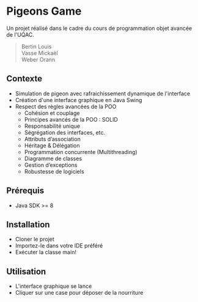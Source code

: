 # Pigeons Game

Un projet réalisé dans le cadre du cours de programmation objet avancée de l'UQAC.

> Bertin Louis <br>
Vasse Mickaël <br>
Weber Orann

## Contexte

- Simulation de pigeon avec rafraichissement dynamique de l'interface
- Création d'une interface graphique en Java Swing
- Respect des règles avancées de la POO
    - Cohésion et couplage
    - Principes avancés de la POO : SOLID
    - Responsabilité unique
    - Ségrégation des interfaces, etc.
    - Attributs d’association
    - Héritage & Délégation
    - Programmation concurrente (Multithreading)
    - Diagramme de classes
    - Gestion d’exceptions
    - Robustesse de logiciels
    
## Prérequis

- Java SDK >= 8

## Installation

- Cloner le projet
- Importez-le dans votre IDE préféré
- Exécuter la classe main!

## Utilisation

- L'interface graphique se lance
- Cliquer sur une case pour déposer de la nourriture